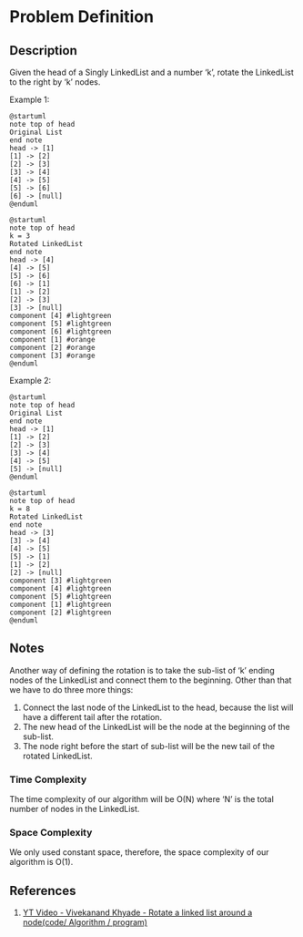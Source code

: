# Problem Definition

## Description

Given the head of a Singly LinkedList and a number ‘k’, rotate the LinkedList to the right by ‘k’ nodes.

Example 1:

```plantuml
@startuml
note top of head
Original List
end note
head -> [1]
[1] -> [2]
[2] -> [3]
[3] -> [4]
[4] -> [5]
[5] -> [6]
[6] -> [null]
@enduml
```

```plantuml
@startuml
note top of head
k = 3
Rotated LinkedList
end note
head -> [4]
[4] -> [5]
[5] -> [6]
[6] -> [1]
[1] -> [2]
[2] -> [3]
[3] -> [null]
component [4] #lightgreen
component [5] #lightgreen
component [6] #lightgreen
component [1] #orange
component [2] #orange
component [3] #orange
@enduml
```

Example 2:

```plantuml
@startuml
note top of head
Original List
end note
head -> [1]
[1] -> [2]
[2] -> [3]
[3] -> [4]
[4] -> [5]
[5] -> [null]
@enduml
```

```plantuml
@startuml
note top of head
k = 8
Rotated LinkedList
end note
head -> [3]
[3] -> [4]
[4] -> [5]
[5] -> [1]
[1] -> [2]
[2] -> [null]
component [3] #lightgreen
component [4] #lightgreen
component [5] #lightgreen
component [1] #lightgreen
component [2] #lightgreen
@enduml
```

## Notes

Another way of defining the rotation is to take the sub-list of ‘k’ ending nodes of the LinkedList and connect them to the beginning. Other than that we have to do three more things:

1. Connect the last node of the LinkedList to the head, because the list will have a different tail after the rotation.
2. The new head of the LinkedList will be the node at the beginning of the sub-list.
3. The node right before the start of sub-list will be the new tail of the rotated LinkedList.

### Time Complexity

The time complexity of our algorithm will be O(N) where ‘N’ is the total number of nodes in the LinkedList.

### Space Complexity

We only used constant space, therefore, the space complexity of our algorithm is O(1).

## References

1. [YT Video - Vivekanand Khyade - Rotate a linked list around a node(code/ Algorithm / program)](https://www.youtube.com/watch?v=Fh8BV3eMKzc)
